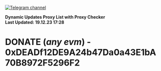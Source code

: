[![Telegram channel](https://img.shields.io/endpoint?url=https://runkit.io/damiankrawczyk/telegram-badge/branches/master?url=https://t.me/n4z4v0d)](https://t.me/n4z4v0d) 

**Dynamic Updates Proxy List with Proxy Checker**  
**Last Updated: 19.12.23 17:28**

# DONATE (_any evm_) - 0xDEADf12DE9A24b47Da0a43E1bA70B8972F5296F2
